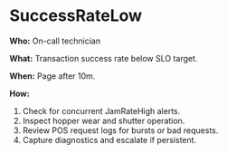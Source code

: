 # SuccessRateLow

**Who:** On-call technician

**What:** Transaction success rate below SLO target.

**When:** Page after 10m.

**How:**
1. Check for concurrent JamRateHigh alerts.
2. Inspect hopper wear and shutter operation.
3. Review POS request logs for bursts or bad requests.
4. Capture diagnostics and escalate if persistent.

